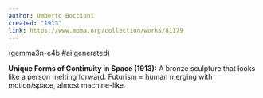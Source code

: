 ```yaml
---
author: Umberto Boccioni
created: "1913"
link: https://www.moma.org/collection/works/81179
---
```


(gemma3n-e4b #ai generated)

**Unique Forms of Continuity in Space (1913):** A bronze sculpture that looks like a person melting forward. Futurism = human merging with motion/space, almost machine-like.
